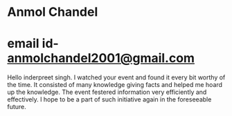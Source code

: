 
























# Anmol Chandel
# email id- anmolchandel2001@gmail.com
Hello inderpreet singh.
I watched your event and found it every bit worthy of the time. It consisted of many knowledge giving facts and helped me hoard up the knowledge. The event festered information very efficiently and effectively. I hope to be a part of such initiative again in the foreseeable future.
 
